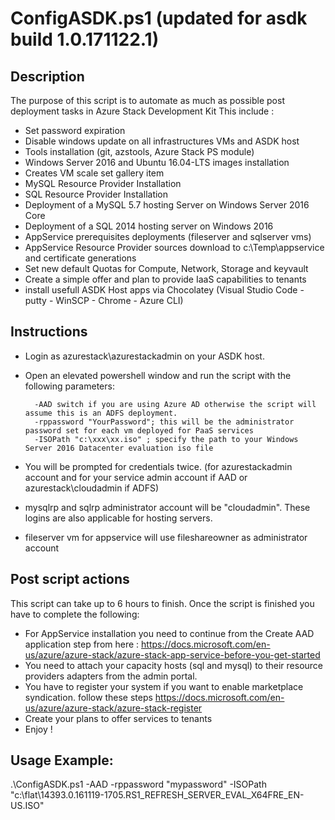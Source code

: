 ConfigASDK.ps1 (updated for asdk build 1.0.171122.1)
==============
Description
-----------

The purpose of this script is to automate as much as possible post deployment tasks in Azure Stack Development Kit
This include :
* Set password expiration
* Disable windows update on all infrastructures VMs and ASDK host
* Tools installation (git, azstools, Azure Stack PS module)
* Windows Server 2016 and Ubuntu 16.04-LTS images installation
* Creates VM scale set gallery item
* MySQL Resource Provider Installation
* SQL Resource Provider Installation
* Deployment of a MySQL 5.7 hosting Server on Windows Server 2016 Core
* Deployment of a SQL 2014 hosting server on Windows 2016
* AppService prerequisites deployments (fileserver and sqlserver vms)
* AppService Resource Provider sources download to c:\Temp\appservice and certificate generations
* Set new default Quotas for Compute, Network, Storage and keyvault
* Create a simple offer and plan to provide IaaS capabilities to tenants
* install usefull ASDK Host apps via Chocolatey (Visual Studio Code - putty - WinSCP - Chrome - Azure CLI)

Instructions
------------

* Login as azurestack\azurestackadmin on your ASDK host.
* Open an elevated powershell window and run the script with the following parameters:

		-AAD switch if you are using Azure AD otherwise the script will assume this is an ADFS deployment. 
		-rppassword "YourPassword"; this will be the administrator password set for each vm deployed for PaaS services
		-ISOPath "c:\xxx\xx.iso" ; specify the path to your Windows Server 2016 Datacenter evaluation iso file
		
* You will be prompted for credentials twice. (for azurestackadmin account and for your service admin account if AAD or azurestack\cloudadmin if ADFS)
* mysqlrp and sqlrp administrator account will be "cloudadmin". These logins are also applicable for hosting servers.
* fileserver vm for appservice will use fileshareowner as administrator account


Post script actions
-------------------	
This script can take up to 6 hours to finish.
Once the script is finished you have to complete the following:

* For AppService installation you need to continue from the Create AAD application step from here : https://docs.microsoft.com/en-us/azure/azure-stack/azure-stack-app-service-before-you-get-started
* You need to attach your capacity hosts (sql and mysql) to their resource providers adapters from the admin portal.
* You have to register your system if you want to enable marketplace syndication. follow these steps https://docs.microsoft.com/en-us/azure/azure-stack/azure-stack-register
* Create your plans to offer services to tenants
* Enjoy !

Usage Example:
-------------

 .\ConfigASDK.ps1 -AAD -rppassword "mypassword" -ISOPath "c:\flat\14393.0.161119-1705.RS1_REFRESH_SERVER_EVAL_X64FRE_EN-US.ISO"
